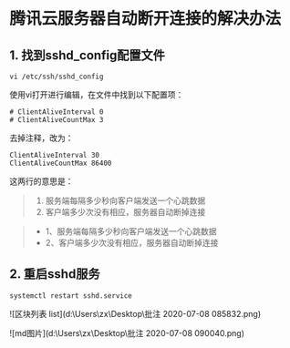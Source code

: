 # 腾讯云服务器自动断开连接的解决办法

## 1. 找到sshd_config配置文件

```vi /etc/ssh/sshd_config
vi /etc/ssh/sshd_config
```

使用vi打开进行编辑，在文件中找到以下配置项：

```
# ClientAliveInterval 0
# ClientAliveCountMax 3
```

去掉注释，改为：

```
ClientAliveInterval 30
ClientAliveCountMax 86400
```

这两行的意思是：

> 1. 服务端每隔多少秒向客户端发送一个心跳数据
> 2. 客户端多少次没有相应，服务器自动断掉连接

> + 1、服务端每隔多少秒向客户端发送一个心跳数据
> + 2、客户端多少次没有相应，服务器自动断掉连接



## 2. 重启sshd服务

```
systemctl restart sshd.service
```



![区块列表 list](d:\Users\zx\Desktop\批注 2020-07-08 085832.png)



![md图片](d:\Users\zx\Desktop\批注 2020-07-08 090040.png)





